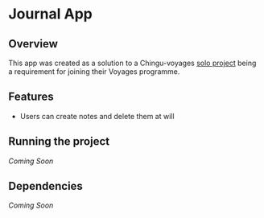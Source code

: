 # Journal App

## Overview

This app was created as a solution to a Chingu-voyages [solo project](https://github.com/chingu-voyages/soloproject-tier3-journal-app) being a requirement for joining their Voyages programme.

## Features

- Users can create notes and delete them at will

## Running the project

_Coming Soon_

## Dependencies

_Coming Soon_
